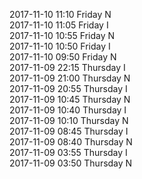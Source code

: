 2017-11-10 11:10 Friday  N  
2017-11-10 11:05 Friday  I  
2017-11-10 10:55 Friday  N  
2017-11-10 10:50 Friday  I  
2017-11-10 09:50 Friday  N  
2017-11-09 22:15 Thursday  I  
2017-11-09 21:00 Thursday  N  
2017-11-09 20:55 Thursday  I  
2017-11-09 10:45 Thursday  N  
2017-11-09 10:40 Thursday  I  
2017-11-09 10:10 Thursday  N  
2017-11-09 08:45 Thursday  I  
2017-11-09 08:40 Thursday  N  
2017-11-09 03:55 Thursday  I  
2017-11-09 03:50 Thursday  N  
